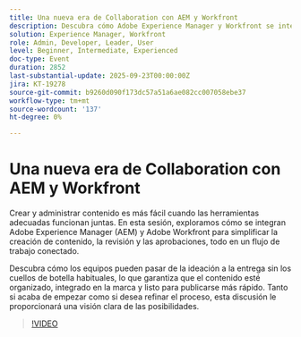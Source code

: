 ```yaml
---
title: Una nueva era de Collaboration con AEM y Workfront
description: Descubra cómo Adobe Experience Manager y Workfront se integran para simplificar la creación de contenido, la revisión y las aprobaciones. Descubra cómo los flujos de trabajo conectados ayudan a los equipos a pasar de las ideas a la entrega más rápido, al tiempo que mantienen el contenido organizado, en la marca y listo para su lanzamiento.
solution: Experience Manager, Workfront
role: Admin, Developer, Leader, User
level: Beginner, Intermediate, Experienced
doc-type: Event
duration: 2852
last-substantial-update: 2025-09-23T00:00:00Z
jira: KT-19278
source-git-commit: b9260d090f173dc57a51a6ae082cc007058ebe37
workflow-type: tm+mt
source-wordcount: '137'
ht-degree: 0%

---
```



# Una nueva era de Collaboration con AEM y Workfront

Crear y administrar contenido es más fácil cuando las herramientas adecuadas funcionan juntas. En esta sesión, exploramos cómo se integran Adobe Experience Manager (AEM) y Adobe Workfront para simplificar la creación de contenido, la revisión y las aprobaciones, todo en un flujo de trabajo conectado.

Descubra cómo los equipos pueden pasar de la ideación a la entrega sin los cuellos de botella habituales, lo que garantiza que el contenido esté organizado, integrado en la marca y listo para publicarse más rápido. Tanto si acaba de empezar como si desea refinar el proceso, esta discusión le proporcionará una visión clara de las posibilidades.

>[!VIDEO](https://video.tv.adobe.com/v/3475186/?learn=on&enablevpops)
